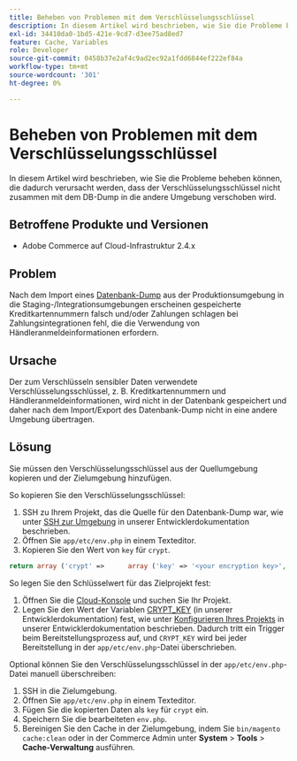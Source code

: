 ```yaml
---
title: Beheben von Problemen mit dem Verschlüsselungsschlüssel
description: In diesem Artikel wird beschrieben, wie Sie die Probleme beheben können, die dadurch verursacht werden, dass der Verschlüsselungsschlüssel nicht zusammen mit dem DB-Dump in die andere Umgebung verschoben wird.
exl-id: 34410da0-1bd5-421e-9cd7-d3ee75ad8ed7
feature: Cache, Variables
role: Developer
source-git-commit: 0458b37e2af4c9ad2ec92a1fdd6844ef222ef84a
workflow-type: tm+mt
source-wordcount: '301'
ht-degree: 0%

---
```


# Beheben von Problemen mit dem Verschlüsselungsschlüssel

In diesem Artikel wird beschrieben, wie Sie die Probleme beheben können, die dadurch verursacht werden, dass der Verschlüsselungsschlüssel nicht zusammen mit dem DB-Dump in die andere Umgebung verschoben wird.

## Betroffene Produkte und Versionen

* Adobe Commerce auf Cloud-Infrastruktur 2.4.x

## Problem

Nach dem Import eines [Datenbank-Dump](/help/how-to/general/create-database-dump-on-cloud.md) aus der Produktionsumgebung in die Staging-/Integrationsumgebungen erscheinen gespeicherte Kreditkartennummern falsch und/oder Zahlungen schlagen bei Zahlungsintegrationen fehl, die die Verwendung von Händleranmeldeinformationen erfordern.

## Ursache

Der zum Verschlüsseln sensibler Daten verwendete Verschlüsselungsschlüssel, z. B. Kreditkartennummern und Händleranmeldeinformationen, wird nicht in der Datenbank gespeichert und daher nach dem Import/Export des Datenbank-Dump nicht in eine andere Umgebung übertragen.

## Lösung

Sie müssen den Verschlüsselungsschlüssel aus der Quellumgebung kopieren und der Zielumgebung hinzufügen.

So kopieren Sie den Verschlüsselungsschlüssel:

1. SSH zu Ihrem Projekt, das die Quelle für den Datenbank-Dump war, wie unter [SSH zur Umgebung](https://experienceleague.adobe.com/docs/commerce-cloud-service/user-guide/develop/secure-connections.html) in unserer Entwicklerdokumentation beschrieben.
1. Öffnen Sie `app/etc/env.php` in einem Texteditor.
1. Kopieren Sie den Wert von `key` für `crypt`.

```php
return array ('crypt' =>      array ('key' => '<your encryption key>', ),);
```

So legen Sie den Schlüsselwert für das Zielprojekt fest:

1. Öffnen Sie die [Cloud-Konsole](https://console.adobecommerce.com) und suchen Sie Ihr Projekt.
1. Legen Sie den Wert der Variablen [CRYPT\_KEY](https://experienceleague.adobe.com/docs/commerce-cloud-service/user-guide/configure/env/stage/variables-deploy.html) (in unserer Entwicklerdokumentation) fest, wie unter [Konfigurieren Ihres Projekts](https://experienceleague.adobe.com/docs/commerce-cloud-service/user-guide/project/overview.html) in unserer Entwicklerdokumentation beschrieben. Dadurch tritt ein Trigger beim Bereitstellungsprozess auf, und `CRYPT_KEY` wird bei jeder Bereitstellung in der `app/etc/env.php`-Datei überschrieben.

Optional können Sie den Verschlüsselungsschlüssel in der `app/etc/env.php`-Datei manuell überschreiben:

1. SSH in die Zielumgebung.
1. Öffnen Sie `app/etc/env.php` in einem Texteditor.
1. Fügen Sie die kopierten Daten als `key` für `crypt` ein.
1. Speichern Sie die bearbeiteten `env.php`.
1. Bereinigen Sie den Cache in der Zielumgebung, indem Sie `bin/magento cache:clean` oder in der Commerce Admin unter **System** > **Tools** > **Cache-Verwaltung** ausführen.
